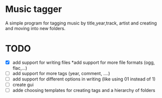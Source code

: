 # Music tagger

A simple program for tagging music by title,year,track, artist and creating and moving into new folders.

# TODO
*[x] add support for writing files
  *add support for more file formats (ogg, flac,...)
*[ ] add support for more tags (year, comment, ....)
*[ ] add support for different options in writing (like using 01 instead of 1)
*[ ] create gui
*[ ] adde choosing templates for creating tags and a hierarchy of folders
